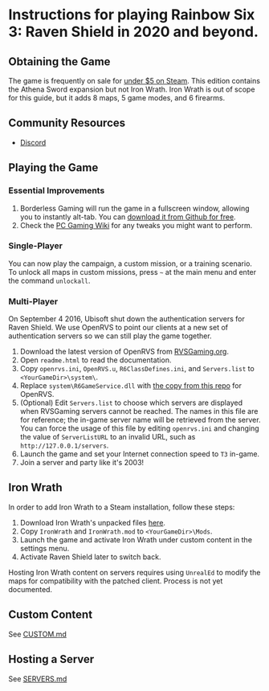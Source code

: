 # Instructions for playing Rainbow Six 3: Raven Shield in 2020 and beyond.

## Obtaining the Game

The game is frequently on sale for [under $5 on Steam](https://isthereanydeal.com/game/tomclancysrainbowsixiiigoldedition/history/). This edition contains the Athena Sword expansion but not Iron Wrath. Iron Wrath is out of scope for this guide, but it adds 8 maps, 5 game modes, and 6 firearms.

## Community Resources

* [Discord](https://discord.com/invite/QnXXqcK)

## Playing the Game

### Essential Improvements

1. Borderless Gaming will run the game in a fullscreen window, allowing you to instantly alt-tab. You can [download it from Github for free](https://github.com/Codeusa/Borderless-Gaming/releases/).
1. Check the [PC Gaming Wiki](https://www.pcgamingwiki.com/wiki/Tom_Clancy%27s_Rainbow_Six_3:_Raven_Shield) for any tweaks you might want to perform.

### Single-Player

You can now play the campaign, a custom mission, or a training scenario. To unlock all maps in custom missions, press `~` at the main menu and enter the command `unlockall`.

### Multi-Player

On September 4 2016, Ubisoft shut down the authentication servers for Raven Shield. We use OpenRVS to point our clients at a new set of authentication servers so we can still play the game together.

1. Download the latest version of OpenRVS from [RVSGaming.org](http://rvsgaming.org/Downloads/).
1. Open `readme.html` to read the documentation.
1. Copy `openrvs.ini`, `OpenRVS.u`, `R6ClassDefines.ini`, and `Servers.list` to `<YourGameDir>\system\`.
1. Replace `system\R6GameService.dll` with [the copy from this repo](R6GameService.dll) for OpenRVS.
1. (Optional) Edit `Servers.list` to choose which servers are displayed when RVSGaming servers cannot be reached. The names in this file are for reference; the in-game server name will be retrieved from the server. You can force the usage of this file by editing `openrvs.ini` and changing the value of `ServerListURL` to an invalid URL, such as `http://127.0.0.1/servers`.
1. Launch the game and set your Internet connection speed to `T3` in-game.
1. Join a server and party like it's 2003!

## Iron Wrath

In order to add Iron Wrath to a Steam installation, follow these steps:

1. Download Iron Wrath's unpacked files [here](https://www.moddb.com/games/tom-clancys-rainbow-six-3-raven-shield/downloads/rainbow-six-3-iron-wrath-manual-installation).
1. Copy `IronWrath` and `IronWrath.mod` to `<YourGameDir>\Mods`.
1. Launch the game and activate Iron Wrath under custom content in the settings menu.
1. Activate Raven Shield later to switch back.

Hosting Iron Wrath content on servers requires using `UnrealEd` to modify the maps for compatibility with the patched client. Process is not yet documented.

## Custom Content

See [CUSTOM.md](CUSTOM.md)

## Hosting a Server

See [SERVERS.md](SERVERS.md)
